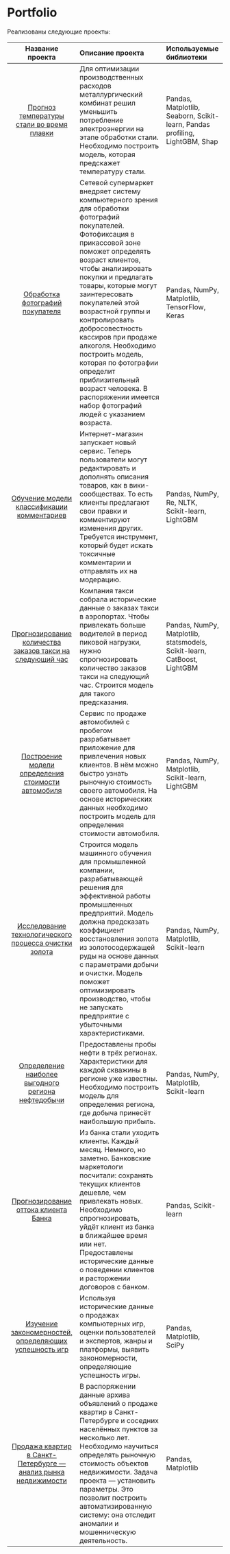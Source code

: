 # Portfolio

Реализованы следующие проекты:

|**Название проекта**     |**Описание проекта**              |**Используемые библиотеки**|
|:-----------------------:|:--------------------------------|:-------------------------|
|[Прогноз температуры стали во время плавки](steel_temperature)|Для оптимизации производственных расходов металлургический комбинат решил уменьшить потребление электроэнергии на этапе обработки стали. Необходимо построить модель, которая предскажет температуру стали.|Pandas, Matplotlib, Seaborn, Scikit-learn, Pandas profiling, LightGBM, Shap|
|[Обработка фотографий покупателя](photo_processing)|Сетевой супермаркет внедряет систему компьютерного зрения для обработки фотографий покупателей. Фотофиксация в прикассовой зоне поможет определять возраст клиентов, чтобы анализировать покупки и предлагать товары, которые могут заинтересовать покупателей этой возрастной группы и контролировать добросовестность кассиров при продаже алкоголя. Необходимо построить модель, которая по фотографии определит приблизительный возраст человека. В распоряжении имеется набор фотографий людей с указанием возраста.|Pandas, NumPy, Matplotlib, TensorFlow, Keras|
|[Обучение модели классификации комментариев](toxic_comments)|Интернет-магазин запускает новый сервис. Теперь пользователи могут редактировать и дополнять описания товаров, как в вики-сообществах. То есть клиенты предлагают свои правки и комментируют изменения других. Требуется инструмент, который будет искать токсичные комментарии и отправлять их на модерацию.|Pandas, NumPy, Re, NLTK, Scikit-learn, LightGBM|
|[Прогнозирование количества заказов такси на следующий час](taxi_orders)|Компания такси собрала исторические данные о заказах такси в аэропортах. Чтобы привлекать больше водителей в период пиковой нагрузки, нужно спрогнозировать количество заказов такси на следующий час. Строится модель для такого предсказания.|Pandas, NumPy, Matplotlib, statsmodels, Scikit-learn, CatBoost, LightGBM|
|[Построение модели определения стоимости автомобиля](car_price)|Сервис по продаже автомобилей с пробегом  разрабатывает приложение для привлечения новых клиентов. В нём можно быстро узнать рыночную стоимость своего автомобиля. На основе исторических данных необходимо построить модель для определения стоимости автомобиля.|Pandas, NumPy, Matplotlib, Scikit-learn, LightGBM|
|[Исследование технологического процесса очистки золота](gold_recovery)|Строится модель машинного обучения для промышленной компании, разрабатывающей решения для эффективной работы промышленных предприятий. Модель должна предсказать коэффициент восстановления золота из золотосодержащей руды на основе данных с параметрами добычи и очистки. Модель поможет оптимизировать производство, чтобы не запускать предприятие с убыточными характеристиками.|Pandas, NumPy, Matplotlib, Scikit-learn|
|[Определение наиболее выгодного региона нефтедобычи](oil_production_region)|Предоставлены пробы нефти в трёх регионах. Характеристики для каждой скважины в регионе уже известны. Необходимо построить модель для определения региона, где добыча принесёт наибольшую прибыль. |Pandas, NumPy, Matplotlib, Scikit-learn|
|[Прогнозирование оттока клиента Банка](customer_bank)|Из банка стали уходить клиенты. Каждый месяц. Немного, но заметно. Банковские маркетологи посчитали: сохранять текущих клиентов дешевле, чем привлекать новых. Необходимо спрогнозировать, уйдёт клиент из банка в ближайшее время или нет. Предоставлены исторические данные о поведении клиентов и расторжении договоров с банком. |Pandas, Scikit-learn|
|[Изучение закономерностей, определяющих успешность игр](computer_games)|Используя исторические данные о продажах компьютерных игр, оценки пользователей и экспертов, жанры и платформы, выявить закономерности, определяющие успешность игры. |Pandas, Matplotlib, SciPy|
|[Продажа квартир в Санкт-Петербурге — анализ рынка недвижимости](apartments_sale)|В распоряжении данные архива объявлений о продаже квартир в Санкт-Петербурге и соседних населённых пунктов за несколько лет. Необходимо научиться определять рыночную стоимость объектов недвижимости. Задача проекта — установить параметры. Это позволит построить автоматизированную систему: она отследит аномалии и мошенническую деятельность.|Pandas, Matplotlib|

